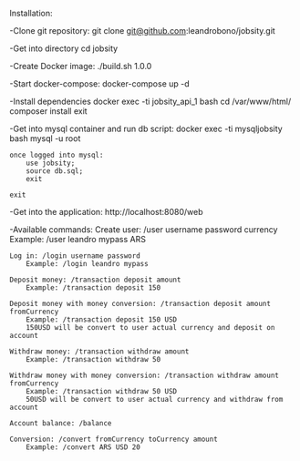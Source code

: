 Installation:

-Clone git repository:
    git clone git@github.com:leandrobono/jobsity.git

-Get into directory
    cd jobsity

-Create Docker image:
    ./build.sh 1.0.0

-Start docker-compose:
    docker-compose up -d

-Install dependencies
    docker exec -ti jobsity_api_1 bash
    cd /var/www/html/
    composer install
    exit

-Get into mysql container and run db script:
    docker exec -ti mysqljobsity bash
    mysql -u root

    once logged into mysql:
        use jobsity;
        source db.sql;
        exit
    
    exit

-Get into the application:
    http://localhost:8080/web

-Available commands:
    Create user: /user username password currency
        Example: /user leandro mypass ARS
    
    Log in: /login username password
        Example: /login leandro mypass
    
    Deposit money: /transaction deposit amount
        Example: /transaction deposit 150

    Deposit money with money conversion: /transaction deposit amount fromCurrency
        Example: /transaction deposit 150 USD
        150USD will be convert to user actual currency and deposit on account
    
    Withdraw money: /transaction withdraw amount
        Example: /transaction withdraw 50

    Withdraw money with money conversion: /transaction withdraw amount fromCurrency
        Example: /transaction withdraw 50 USD
        50USD will be convert to user actual currency and withdraw from account
    
    Account balance: /balance

    Conversion: /convert fromCurrency toCurrency amount
        Example: /convert ARS USD 20